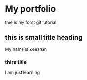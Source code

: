 # My portfolio

thie is my forst git tutorial

## this is small title heading

My name is Zeeshan

### thirs title

I am just learning 